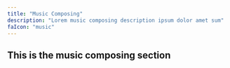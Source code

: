 ```yaml
---
title: "Music Composing"
description: "Lorem music composing description ipsum dolor amet sum"
faIcon: "music"
---
```


## This is the music composing section